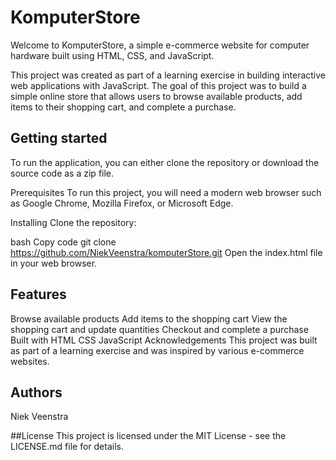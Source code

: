 # KomputerStore
Welcome to KomputerStore, a simple e-commerce website for computer hardware built using HTML, CSS, and JavaScript.

This project was created as part of a learning exercise in building interactive web applications with JavaScript. The goal of this project was to build a simple online store that allows users to browse available products, add items to their shopping cart, and complete a purchase.

## Getting started
To run the application, you can either clone the repository or download the source code as a zip file.

Prerequisites
To run this project, you will need a modern web browser such as Google Chrome, Mozilla Firefox, or Microsoft Edge.

Installing
Clone the repository:

bash
Copy code
git clone https://github.com/NiekVeenstra/komputerStore.git
Open the index.html file in your web browser.

## Features
Browse available products
Add items to the shopping cart
View the shopping cart and update quantities
Checkout and complete a purchase
Built with
HTML
CSS
JavaScript
Acknowledgements
This project was built as part of a learning exercise and was inspired by various e-commerce websites.

## Authors
Niek Veenstra

##License
This project is licensed under the MIT License - see the LICENSE.md file for details.
